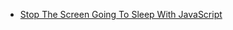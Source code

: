 - [Stop The Screen Going To Sleep With JavaScript](https://mikevdv.dev/blog/2022-06-23-stop-the-screen-going-to-sleep-with-javascript)
